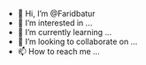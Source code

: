 - 👋 Hi, I’m @Faridbatur
- 👀 I’m interested in ...
- 🌱 I’m currently learning ...
- 💞️ I’m looking to collaborate on ...
- 📫 How to reach me ...

<!---
Faridbatur/Faridbatur is a ✨ special ✨ repository because its `README.md` (this file) appears on your GitHub profile.
You can click the Preview link to take a look at your changes.
--->
